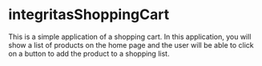 # integritasShoppingCart
This is a simple application of a shopping cart.  In this application, you will show a list of products on the home page and the user will be able to click on a button to add the product to a shopping list.  
